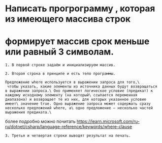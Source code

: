 # Написать прогрограмму , которая из имеющего массива строк 
#        формирует массив срок меньше или равный 3 символам.

    1. В первой строке задаём и инициализируем массив.

    2. Вторая строка в принципе и есть тело программы.

    Предложение where используется в выражении запроса для того,\
     чтобы указать, какие элементы из источника данных будут возвращаться в выражении запроса.\ Оно применяет логическое условие (предикат) к каждому исходному элементу (на который\ ссылается переменная диапазона) и возвращает те из них, для которых указанное условие имеет\ значение true. Одно выражение запроса может содержать сразу несколько предложений where, а\ одно предложение — несколько частей выражения предиката.\

более подробно можно почитать <https://learn.microsoft.com/ru-ru/dotnet/csharp/language-reference/keywords/where-clause>

    3. Третья и четвертая строки выводят результат на печать.